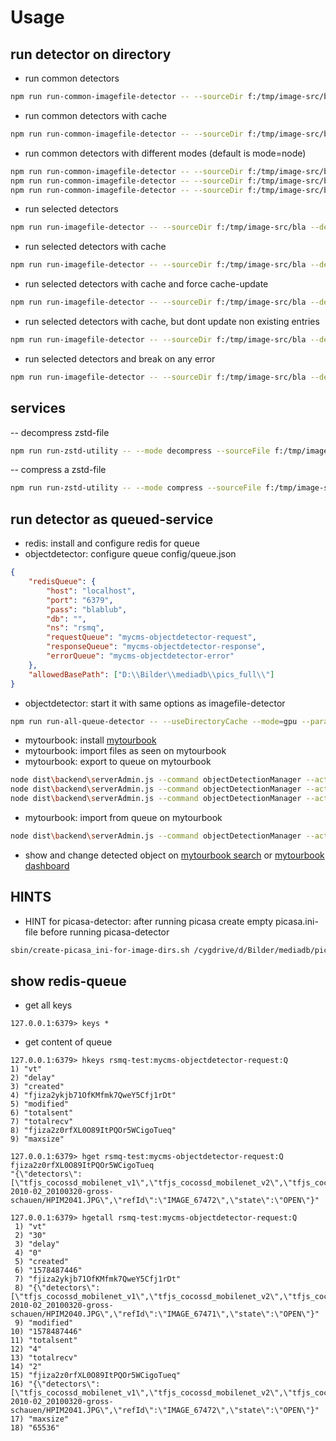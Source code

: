 # Usage

## run detector on directory
- run common detectors 
```bash
npm run run-common-imagefile-detector -- --sourceDir f:/tmp/image-src/bla --debug 1 --mode=gpu --parallelizeDetector 10
```
- run common detectors with cache 
```bash
npm run run-common-imagefile-detector -- --sourceDir f:/tmp/image-src/bla --debug 1 --mode=gpu --parallelizeDetector 10 --useDirectoryCache
```
- run common detectors with different modes (default is mode=node)
```bash
npm run run-common-imagefile-detector -- --sourceDir f:/tmp/image-src/bla --debug 1 --mode=browser --parallelizeDetector 10
npm run run-common-imagefile-detector -- --sourceDir f:/tmp/image-src/bla --debug 1 --mode=node --parallelizeDetector 10
npm run run-common-imagefile-detector -- --sourceDir f:/tmp/image-src/bla --debug 1 --mode=gpu --parallelizeDetector 10
```
- run selected detectors 
```bash
npm run run-imagefile-detector -- --sourceDir f:/tmp/image-src/bla --debug 1 --mode=gpu --parallelizeDetector 10 --detectors=tfjs_posenet,tfjs_mobilenet_v1
```
- run selected detectors with cache 
```bash
npm run run-imagefile-detector -- --sourceDir f:/tmp/image-src/bla --debug 1 --mode=gpu --parallelizeDetector 10 --detectors=tfjs_posenet,tfjs_mobilenet_v1 --useDirectoryCache
```
- run selected detectors with cache and force cache-update
```bash
npm run run-imagefile-detector -- --sourceDir f:/tmp/image-src/bla --debug 1 --mode=gpu --parallelizeDetector 10 --detectors=tfjs_posenet,tfjs_mobilenet_v1 --useDirectoryCache --forceUpdateDirectoryCache 
```
- run selected detectors with cache, but dont update non existing entries
```bash
npm run run-imagefile-detector -- --sourceDir f:/tmp/image-src/bla --debug 1 --mode=gpu --parallelizeDetector 10 --detectors=tfjs_posenet,tfjs_mobilenet_v1 --useDirectoryCache --directoryCacheReadOnly
```
- run selected detectors and break on any error
```bash
npm run run-imagefile-detector -- --sourceDir f:/tmp/image-src/bla --debug 1 --detectors=tfjs_posenet,tfjs_mobilenet_v1 --breakOnError
```

## services
-- decompress zstd-file
```bash
npm run run-zstd-utility -- --mode decompress --sourceFile f:/tmp/image-src/bla/.mycmsod-cache.json.zstd --destFile f:/tmp/image-src/bla/cache.json --debug 1
```
-- compress a zstd-file
```bash
npm run run-zstd-utility -- --mode compress --sourceFile f:/tmp/image-src/bla/cache.json --destFile f:/tmp/image-src/bla/cache.json.zstd --debug 1
```

## run detector as queued-service
- redis: install and configure redis for queue
- objectdetector: configure queue config/queue.json
```json
{
    "redisQueue": {
        "host": "localhost",
        "port": "6379",
        "pass": "blablub",
        "db": "",
        "ns": "rsmq",
        "requestQueue": "mycms-objectdetector-request",
        "responseQueue": "mycms-objectdetector-response",
        "errorQueue": "mycms-objectdetector-error"
    },
    "allowedBasePath": ["D:\\Bilder\\mediadb\\pics_full\\"]
}
```
- objectdetector: start it with same options as imagefile-detector
```bash
npm run run-all-queue-detector -- --useDirectoryCache --mode=gpu --parallelizeDetector 10 --debug 1
```
- mytourbook: install [mytourbook](https://github.com/das-praktische-schreinerlein/mytourbook)
- mytourbook: import files as seen on mytourbook
- mytourbook: export to queue on mytourbook
```bash
node dist\backend\serverAdmin.js --command objectDetectionManager --action sendQueueRequests --maxPerRun 2 --debug 1
node dist\backend\serverAdmin.js --command objectDetectionManager --action sendQueueRequests --detector tfjs_cocossd_mobilenet_v1,tfjs_cocossd_mobilenet_v2,tfjs_cocossd_lite_mobilenet_v2,tfjs_mobilenet_v1,faceapi,picasafile --maxPerRun 2 --debug 1
node dist\backend\serverAdmin.js --command objectDetectionManager --action sendQueueRequests --detector picasafile --maxPerRun 2 --debug 1
```
- mytourbook: import from queue on mytourbook
```bash
node dist\backend\serverAdmin.js --command objectDetectionManager --action receiveQueueResponses --debug 1
```
- show and change detected object on [mytourbook search](http://localhost:4301/mytbdev/de/sections/start/search/jederzeit/ueberall/alles/egal/ungefiltert/relevance/odimgobject/10/1) or [mytourbook dashboard](http://localhost:4301/mytbdev/de/)

## HINTS
- HINT for picasa-detector: after running picasa create empty picasa.ini-file before running picasa-detector
```bash
sbin/create-picasa_ini-for-image-dirs.sh /cygdrive/d/Bilder/mediadb/pics_full/
```

## show redis-queue
- get all keys
```
127.0.0.1:6379> keys *
```
- get content of queue
```
127.0.0.1:6379> hkeys rsmq-test:mycms-objectdetector-request:Q
1) "vt"
2) "delay"
3) "created"
4) "fjiza2ykjb71OfKMfmk7QweY5Cfj1rDt"
5) "modified"
6) "totalsent"
7) "totalrecv"
8) "fjiza2z0rfXL0O89ItPQOr5WCigoTueq"
9) "maxsize"

127.0.0.1:6379> hget rsmq-test:mycms-objectdetector-request:Q fjiza2z0rfXL0O89ItPQOr5WCigoTueq
"{\"detectors\":[\"tfjs_cocossd_mobilenet_v1\",\"tfjs_cocossd_mobilenet_v2\",\"tfjs_cocossd_lite_mobilenet_v2\",\"tfjs_mobilenet_v1\",\"faceapi\",\"picasafile\"],\"fileName\":\"D:/Bilder/mediadb/pics_full/D__Bilder_digifotos_import-2010-02_20100320-gross-schauen/HPIM2041.JPG\",\"refId\":\"IMAGE_67472\",\"state\":\"OPEN\"}"

127.0.0.1:6379> hgetall rsmq-test:mycms-objectdetector-request:Q
 1) "vt"
 2) "30"
 3) "delay"
 4) "0"
 5) "created"
 6) "1578487446"
 7) "fjiza2ykjb71OfKMfmk7QweY5Cfj1rDt"
 8) "{\"detectors\":[\"tfjs_cocossd_mobilenet_v1\",\"tfjs_cocossd_mobilenet_v2\",\"tfjs_cocossd_lite_mobilenet_v2\",\"tfjs_mobilenet_v1\",\"faceapi\",\"picasafile\"],\"fileName\":\"D:/Bilder/mediadb/pics_full/D__Bilder_digifotos_import-2010-02_20100320-gross-schauen/HPIM2040.JPG\",\"refId\":\"IMAGE_67471\",\"state\":\"OPEN\"}"
 9) "modified"
10) "1578487446"
11) "totalsent"
12) "4"
13) "totalrecv"
14) "2"
15) "fjiza2z0rfXL0O89ItPQOr5WCigoTueq"
16) "{\"detectors\":[\"tfjs_cocossd_mobilenet_v1\",\"tfjs_cocossd_mobilenet_v2\",\"tfjs_cocossd_lite_mobilenet_v2\",\"tfjs_mobilenet_v1\",\"faceapi\",\"picasafile\"],\"fileName\":\"D:/Bilder/mediadb/pics_full/D__Bilder_digifotos_import-2010-02_20100320-gross-schauen/HPIM2041.JPG\",\"refId\":\"IMAGE_67472\",\"state\":\"OPEN\"}"
17) "maxsize"
18) "65536"
```
